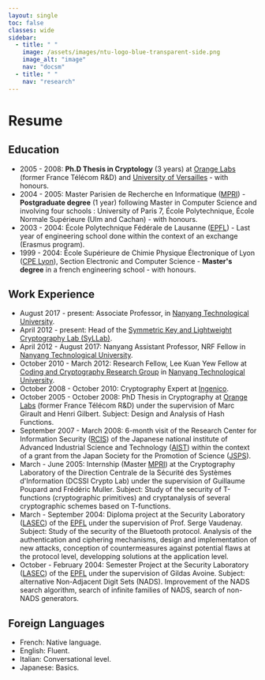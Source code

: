```yaml
---
layout: single
toc: false
classes: wide
sidebar:
  - title: " "
    image: /assets/images/ntu-logo-blue-transparent-side.png
    image_alt: "image"
    nav: "docsm"
  - title: " "
    nav: "research"
---
```



# Resume

## Education
- 2005 - 2008: **Ph.D Thesis in Cryptology** (3 years) at [Orange Labs](http://www.orange.com/en_EN/) (former France Télécom R&D) and [University of Versailles](http://www.uvsq.fr/) - with honours. 
- 2004 - 2005: Master Parisien de Recherche en Informatique ([MPRI](http://mpri.master.univ-paris7.fr/)) - **Postgraduate degree** (1 year) following Master in Computer Science and involving four schools : University of Paris 7, École Polytechnique, École Normale Supérieure (Ulm and Cachan) - with honours.
- 2003 - 2004: École Polytechnique Fédérale de Lausanne ([EPFL](http://www.epfl.ch/)) - Last year of engineering school done within the context of an exchange (Erasmus program).
- 1999 - 2004: École Supérieure de Chimie Physique Électronique of Lyon ([CPE Lyon](http://www.cpe.fr/fr2/gb/default_gb.asp)), Section Electronic and Computer Science - **Master's degree** in a french engineering school - with honours.

## Work Experience
- August 2017 - present: Associate Professor, in [Nanyang Technological University](http://www.ntu.edu.sg/).
- April 2012 - present: Head of the [Symmetric Key and Lightweight Cryptography Lab (SyLLab)](https://syllab-ntu.github.io/syllab/).
- April 2012 - August 2017: Nanyang Assistant Professor, NRF Fellow in [Nanyang Technological University](http://www.ntu.edu.sg/).
- October 2010 - March 2012: Research Fellow, Lee Kuan Yew Fellow at [Coding and Cryptography Research Group](http://www1.spms.ntu.edu.sg/~ccrg/) in [Nanyang Technological University](http://www.ntu.edu.sg/).
- October 2008 - October 2010: Cryptography Expert at [Ingenico](http://www.ingenico.com/).
- October 2005 - October 2008: PhD Thesis in Cryptography at [Orange Labs](http://www.orange.com/en_EN/) (former France Télécom R&D) under the supervision of Marc Girault and Henri Gilbert. 
Subject: Design and Analysis of Hash Functions. 
- September 2007 - March 2008: 6-month visit of the Research Center for Information Security ([RCIS](http://www.rcis.aist.go.jp/)) of the Japanese national institute of Advanced Industrial Science and Technology ([AIST](http://www.aist.go.jp/)) within the context of a grant from the Japan Society for the Promotion of Science ([JSPS](http://www.jsps.go.jp/english/)). 
- March - June 2005: Internship (Master [MPRI](http://mpri.master.univ-paris7.fr/)) at the Cryptography Laboratory of the Direction Centrale de la Sécurité des Systèmes d'Information (DCSSI Crypto Lab) under the supervision of Guillaume Poupard and Frédéric Muller. 
Subject: Study of the security of T-functions (cryptographic primitives) and cryptanalysis of several cryptographic schemes based on T-functions.
- March - September 2004: Diploma project at the Security Laboratory ([LASEC](http://lasecwww.epfl.ch/)) of the [EPFL](http://www.epfl.ch/) under the supervision of Prof. Serge Vaudenay. 
Subject: Study of the security of the Bluetooth protocol. Analysis of the authentication and ciphering mechanisms, design and implementation of new attacks, conception of countermeasures against potential flaws at the protocol level, developping solutions at the application level.
- October - February 2004: Semester Project at the Security Laboratory ([LASEC](http://lasecwww.epfl.ch/)) of the [EPFL](http://www.epfl.ch/) under the supervision of Gildas Avoine. 
Subject: alternative Non-Adjacent Digit Sets (NADS). Improvement of the NADS search algorithm, search of infinite families of NADS, search of non-NADS generators.


## Foreign Languages
- French: Native language.
- English: Fluent.
- Italian: Conversational level.
- Japanese: Basics.
